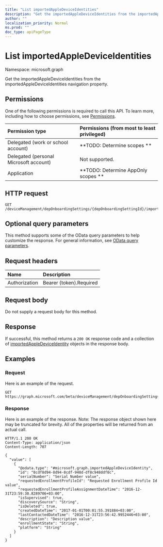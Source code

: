 ```yaml
---
title: "List importedAppleDeviceIdentities"
description: "Get the importedAppleDeviceIdentities from the importedAppleDeviceIdentities navigation property."
author: ""
localization_priority: Normal
ms.prod: ""
doc_type: apiPageType
---
```


# List importedAppleDeviceIdentities

Namespace: microsoft.graph

Get the importedAppleDeviceIdentities from the importedAppleDeviceIdentities navigation property.

## Permissions
One of the following permissions is required to call this API. To learn more, including how to choose permissions, see [Permissions](/concepts/permissions-reference.md).

|Permission type|Permissions (from most to least privileged)|
|:---|:---|
|Delegated (work or school account)|**TODO: Determine scopes **|
|Delegated (personal Microsoft account)|Not supported.|
|Application|**TODO: Determine AppOnly scopes **|

## HTTP request
<!-- {
  "blockType": "ignored"
}
-->
``` http
GET /deviceManagement/depOnboardingSettings/{depOnboardingSettingId}/importedAppleDeviceIdentities
```

## Optional query parameters
This method supports some of the OData query parameters to help customize the response. For general information, see [OData query parameters](/graph/query-parameters).

## Request headers
|Name|Description|
|:---|:---|
|Authorization|Bearer {token}.Required|

## Request body
Do not supply a request body for this method.

## Response
If successful, this method returns a `200 OK` response code and a collection of [importedAppleDeviceIdentity](../resources/importedappledeviceidentity.md) objects in the response body.

## Examples

### Request
Here is an example of the request.
<!-- {
  "blockType": "request",
  "name": "get_importedappledeviceidentity"
}
-->
``` http
GET https://graph.microsoft.com/beta/deviceManagement/depOnboardingSettings/{depOnboardingSettingId}/importedAppleDeviceIdentities
```

### Response
Here is an example of the response. Note: The response object shown here may be truncated for brevity. All of the properties will be returned from an actual call.
<!-- {
  "blockType": "response",
  "truncated": true,
  "@odata.type": "collection(microsoft.graph.importedappledeviceidentity)"
}
-->
``` http
HTTP/1.1 200 OK
Content-Type: application/json
Content-Length: 707

{
  "value": [
    {
      "@odata.type": "#microsoft.graph.importedAppleDeviceIdentity",
      "id": "8cdf8d94-8d94-8cdf-948d-df8c948ddf8c",
      "serialNumber": "Serial Number value",
      "requestedEnrollmentProfileId": "Requested Enrollment Profile Id value",
      "requestedEnrollmentProfileAssignmentDateTime": "2016-12-31T23:59:30.8289706+03:00",
      "isSupervised": true,
      "discoverySource": "String",
      "isDeleted": true,
      "createdDateTime": "2017-01-01T00:01:55.391884+03:00",
      "lastContactedDateTime": "2016-12-31T23:56:42.9952446+03:00",
      "description": "Description value",
      "enrollmentState": "String",
      "platform": "String"
    }
  ]
}
```

